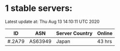 # 1 stable servers:

Latest update at: Thu Aug 13 14:10:11 UTC 2020

| ID | ASN | Server Country | Online |
| -- | --- | -------------- | ------ |
| #.2A79 | AS63949 | Japan | 43 hrs |

